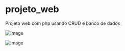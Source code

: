 # projeto_web
Projeto web com php usando CRUD e banco de dados

![image](https://user-images.githubusercontent.com/99426704/194297991-af4ab91c-7e73-44ff-9f5f-6acf22c62560.png)

![image](https://user-images.githubusercontent.com/99426704/194299415-8057f26c-6346-4db4-beca-30c5fa7eca70.png)

